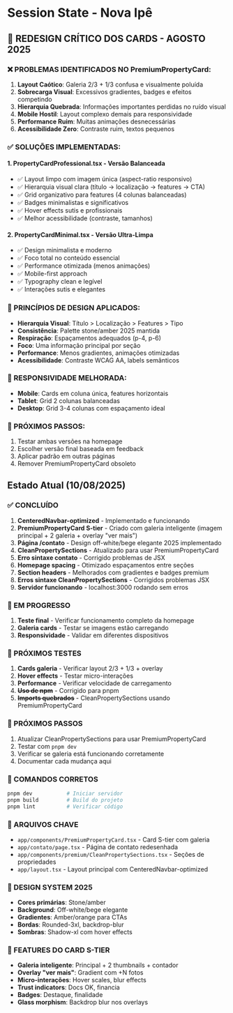 # Session State - Nova Ipê

## 🎯 REDESIGN CRÍTICO DOS CARDS - AGOSTO 2025

### ❌ PROBLEMAS IDENTIFICADOS NO PremiumPropertyCard:

1. **Layout Caótico**: Galeria 2/3 + 1/3 confusa e visualmente poluída
2. **Sobrecarga Visual**: Excessivos gradientes, badges e efeitos competindo
3. **Hierarquia Quebrada**: Informações importantes perdidas no ruído visual
4. **Mobile Hostil**: Layout complexo demais para responsividade
5. **Performance Ruim**: Muitas animações desnecessárias
6. **Acessibilidade Zero**: Contraste ruim, textos pequenos

### ✅ SOLUÇÕES IMPLEMENTADAS:

#### 1. **PropertyCardProfessional.tsx** - Versão Balanceada

- ✅ Layout limpo com imagem única (aspect-ratio responsivo)
- ✅ Hierarquia visual clara (título → localização → features → CTA)
- ✅ Grid organizativo para features (4 colunas balanceadas)
- ✅ Badges minimalistas e significativos
- ✅ Hover effects sutis e profissionais
- ✅ Melhor acessibilidade (contraste, tamanhos)

#### 2. **PropertyCardMinimal.tsx** - Versão Ultra-Limpa

- ✅ Design minimalista e moderno
- ✅ Foco total no conteúdo essencial
- ✅ Performance otimizada (menos animações)
- ✅ Mobile-first approach
- ✅ Typography clean e legível
- ✅ Interações sutis e elegantes

### 🎨 PRINCÍPIOS DE DESIGN APLICADOS:

- **Hierarquia Visual**: Título > Localização > Features > Tipo
- **Consistência**: Palette stone/amber 2025 mantida
- **Respiração**: Espaçamentos adequados (p-4, p-6)
- **Foco**: Uma informação principal por seção
- **Performance**: Menos gradientes, animações otimizadas
- **Acessibilidade**: Contraste WCAG AA, labels semânticos

### 📱 RESPONSIVIDADE MELHORADA:

- **Mobile**: Cards em coluna única, features horizontais
- **Tablet**: Grid 2 colunas balanceadas
- **Desktop**: Grid 3-4 colunas com espaçamento ideal

### 🚀 PRÓXIMOS PASSOS:

1. Testar ambas versões na homepage
2. Escolher versão final baseada em feedback
3. Aplicar padrão em outras páginas
4. Remover PremiumPropertyCard obsoleto

## Estado Atual (10/08/2025)

### ✅ CONCLUÍDO

1. **CenteredNavbar-optimized** - Implementado e funcionando
2. **PremiumPropertyCard S-tier** - Criado com galeria inteligente (imagem principal + 2 galeria + overlay "ver mais")
3. **Página /contato** - Design off-white/bege elegante 2025 implementado
4. **CleanPropertySections** - Atualizado para usar PremiumPropertyCard
5. **Erro sintaxe contato** - Corrigido problemas de JSX
6. **Homepage spacing** - Otimizado espaçamentos entre seções
7. **Section headers** - Melhorados com gradientes e badges premium
8. **Erros sintaxe CleanPropertySections** - Corrigidos problemas JSX
9. **Servidor funcionando** - localhost:3000 rodando sem erros

### 🔄 EM PROGRESSO

1. **Teste final** - Verificar funcionamento completo da homepage
2. **Galeria cards** - Testar se imagens estão carregando
3. **Responsividade** - Validar em diferentes dispositivos

### 🎯 PRÓXIMOS TESTES

1. **Cards galeria** - Verificar layout 2/3 + 1/3 + overlay
2. **Hover effects** - Testar micro-interações
3. **Performance** - Verificar velocidade de carregamento
4. ~~**Uso de npm**~~ - Corrigido para pnpm
5. ~~**Imports quebrados**~~ - CleanPropertySections usando PremiumPropertyCard

### 🎯 PRÓXIMOS PASSOS

1. Atualizar CleanPropertySections para usar PremiumPropertyCard
2. Testar com `pnpm dev`
3. Verificar se galeria está funcionando corretamente
4. Documentar cada mudança aqui

### 🔧 COMANDOS CORRETOS

```bash
pnpm dev           # Iniciar servidor
pnpm build         # Build do projeto
pnpm lint          # Verificar código
```

### 📁 ARQUIVOS CHAVE

- `app/components/PremiumPropertyCard.tsx` - Card S-tier com galeria
- `app/contato/page.tsx` - Página de contato redesenhada
- `app/components/premium/CleanPropertySections.tsx` - Seções de propriedades
- `app/layout.tsx` - Layout principal com CenteredNavbar-optimized

### 🎨 DESIGN SYSTEM 2025

- **Cores primárias**: Stone/amber
- **Background**: Off-white/bege elegante
- **Gradientes**: Amber/orange para CTAs
- **Bordas**: Rounded-3xl, backdrop-blur
- **Sombras**: Shadow-xl com hover effects

### 🚀 FEATURES DO CARD S-TIER

- **Galeria inteligente**: Principal + 2 thumbnails + contador
- **Overlay "ver mais"**: Gradient com +N fotos
- **Micro-interações**: Hover scales, blur effects
- **Trust indicators**: Docs OK, financia
- **Badges**: Destaque, finalidade
- **Glass morphism**: Backdrop blur nos overlays
